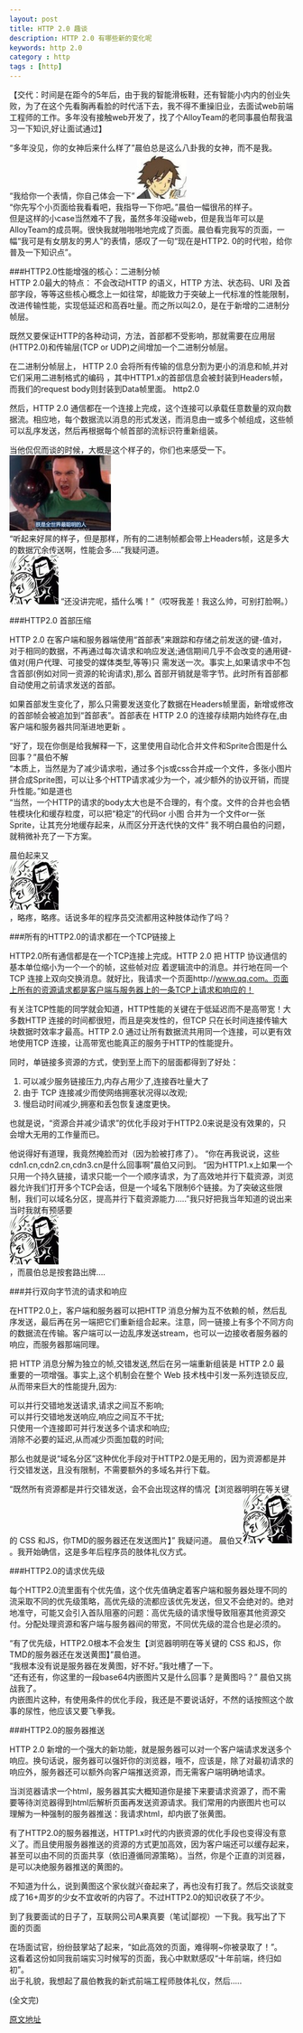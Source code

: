 ```yaml
---
layout: post
title: HTTP 2.0 趣谈
description: HTTP 2.0 有哪些新的变化呢
keywords: http 2.0
category : http
tags : [http]
---
```



【交代：时间是在距今的5年后，由于我的智能滑板鞋，还有智能小内内的创业失败，为了在这个先看胸再看脸的时代活下去，我不得不重操旧业，去面试web前端工程师的工作。多年没有接触web开发了，找了个AlloyTeam的老同事晨伯帮我温习一下知识,好让面试通过】
    
“多年没见，你的女神后来什么样了”晨伯总是这么八卦我的女神，而不是我。  
“我给你一个表情，你自己体会一下” <img src="/assets/images/http/youshang_small.jpg" />  
“你先写个小页面给我看看吧，我指导一下你吧。”晨伯一幅很吊的样子。  
但是这样的小case当然难不了我，虽然多年没碰web，但是我当年可以是AlloyTeam的成员啊。很快我就啪啪啪地完成了页面。晨伯看完我写的页面，一幅“我可是有女朋友的男人”的表情，感叹了一句“现在是HTTP2.   0的时代啦，给你普及一下知识点”。
 
###HTTP2.0性能增强的核心：二进制分帧  
HTTP 2.0最大的特点： 不会改动HTTP 的语义，HTTP 方法、状态码、URI 及首部字段，等等这些核心概念上一如往常，却能致力于突破上一代标准的性能限制，改进传输性能，实现低延迟和高吞吐量。而之所以叫2.0，是在于新增的二进制分帧层。  

既然又要保证HTTP的各种动词，方法，首部都不受影响，那就需要在应用层(HTTP2.0)和传输层(TCP or UDP)之间增加一个二进制分帧层。  

在二进制分帧层上， HTTP 2.0 会将所有传输的信息分割为更小的消息和帧,并对它们采用二进制格式的编码 ，其中HTTP1.x的首部信息会被封装到Headers帧，而我们的request body则封装到Data帧里面。
http2.0


然后，HTTP 2.0 通信都在一个连接上完成，这个连接可以承载任意数量的双向数据流。相应地，每个数据流以消息的形式发送，而消息由一或多个帧组成，这些帧可以乱序发送，然后再根据每个帧首部的流标识符重新组装。
 
当他侃侃而谈的时候，大概是这个样子的，你们也来感受一下。<img src="/assets/images/http/stupid.jpg" />  
“听起来好屌的样子，但是那样，所有的二进制帧都会带上Headers帧，这是多大的数据冗余传送啊，性能会多….”我疑问道。  
<img src="/assets/images/http/giveyoufive.jpg" /> “还没讲完呢，插什么嘴！”（哎呀我差！我这么帅，可别打脸啊。）  
    
###HTTP2.0 首部压缩

HTTP 2.0 在客户端和服务器端使用“首部表”来跟踪和存储之前发送的键-值对，对于相同的数据，不再通过每次请求和响应发送;通信期间几乎不会改变的通用键-值对(用户代理、可接受的媒体类型,等等)只 需发送一次。事实上,如果请求中不包含首部(例如对同一资源的轮询请求),那么 首部开销就是零字节。此时所有首部都自动使用之前请求发送的首部。 

如果首部发生变化了，那么只需要发送变化了数据在Headers帧里面，新增或修改的首部帧会被追加到“首部表”。首部表在 HTTP 2.0 的连接存续期内始终存在,由客户端和服务器共同渐进地更新 。
 
“好了，现在你倒是给我解释一下，这里使用自动化合并文件和Sprite合图是什么回事？”晨伯不解  
“本质上，当然是为了减少请求啦，通过多个js或css合并成一个文件，多张小图片拼合成Sprite图，可以让多个HTTP请求减少为一个，减少额外的协议开销，而提升性能。”如是道也  
“当然，一个HTTP的请求的body太大也是不合理的，有个度。文件的合并也会牺牲模块化和缓存粒度，可以把“稳定”的代码or 小图 合并为一个文件or一张Sprite，让其充分地缓存起来，从而区分开迭代快的文件” 我不明白晨伯的问题，就稍微补充了一下方案。  

晨伯起来又  
<img src="/assets/images/http/giveyoufive.jpg" />  
，略疼，略疼。话说多年的程序员交流都用这种肢体动作了吗？ 
 

###所有的HTTP2.0的请求都在一个TCP链接上

HTTP2.0所有通信都是在一个TCP连接上完成。HTTP 2.0 把 HTTP 协议通信的基本单位缩小为一个一个的帧，这些帧对应 着逻辑流中的消息。并行地在同一个 TCP 连接上双向交换消息。就好比，我请求一个页面http://www.qq.com。页面上所有的资源请求都是客户端与服务器上的一条TCP上请求和响应的！  

有关注TCP性能的同学就会知道，HTTP性能的关键在于低延迟而不是高带宽！大多数HTTP 连接的时间都很短，而且是突发性的，但TCP 只在长时间连接传输大块数据时效率才最高。HTTP 2.0 通过让所有数据流共用同一个连接，可以更有效地使用TCP 连接，让高带宽也能真正的服务于HTTP的性能提升。  

同时，单链接多资源的方式，使到至上而下的层面都得到了好处：

1. 可以减少服务链接压力,内存占用少了,连接吞吐量大了  
2. 由于 TCP 连接减少而使网络拥塞状况得以改观;  
3. 慢启动时间减少,拥塞和丢包恢复速度更快。  
 
也就是说，“资源合并减少请求”的优化手段对于HTTP2.0来说是没有效果的，只会增大无用的工作量而已。
 
他说得好有道理，我竟然掩脸而对（因为脸被打疼了）。
“你在再我说说，这些cdn1.cn,cdn2.cn,cdn3.cn是什么回事啊”晨伯又问到。
“因为HTTP1.x上如果一个只用一个持久链接，请求只能一个一个顺序请求，为了高效地并行下载资源，浏览器允许我们打开多个TCP会话，但是一个域名下限制6个链接。为了突破这些限制，我们可以域名分区，提高并行下载资源能力…..”我只好把我当年知道的说出来
当时我就有预感要  
<img src="/assets/images/http/giveyoufive.jpg" />  
，而晨伯总是按套路出牌….
 
###并行双向字节流的请求和响应

在HTTP2.0上，客户端和服务器可以把HTTP 消息分解为互不依赖的帧，然后乱序发送，最后再在另一端把它们重新组合起来。注意，同一链接上有多个不同方向的数据流在传输。客户端可以一边乱序发送stream，也可以一边接收者服务器的响应，而服务器那端同理。

把 HTTP 消息分解为独立的帧,交错发送,然后在另一端重新组装是 HTTP 2.0 最 重要的一项增强。事实上,这个机制会在整个 Web 技术栈中引发一系列连锁反应, 从而带来巨大的性能提升,因为:
 
可以并行交错地发送请求,请求之间互不影响;  
可以并行交错地发送响应,响应之间互不干扰;  
只使用一个连接即可并行发送多个请求和响应;  
消除不必要的延迟,从而减少页面加载的时间;  
 
那么也就是说“域名分区”这种优化手段对于HTTP2.0是无用的，因为资源都是并行交错发送，且没有限制，不需要额外的多域名并行下载。
 
 
“既然所有资源都是并行交错发送，会不会出现这样的情况【浏览器明明在等关键的 CSS 和JS，你TMD的服务器还在发送图片】” 我疑问道。
晨伯又<img src="/assets/images/http/giveyoufive.jpg" />。我开始确信，这是多年后程序员的肢体礼仪方式。
 
###HTTP2.0的请求优先级

每个HTTP2.0流里面有个优先值，这个优先值确定着客户端和服务器处理不同的流采取不同的优先级策略，高优先级的流都应该优先发送，但又不会绝对的。绝对地准守，可能又会引入首队阻塞的问题：高优先级的请求慢导致阻塞其他资源交付。分配处理资源和客户端与服务器间的带宽，不同优先级的混合也是必须的。
 
“有了优先级，HTTP2.0根本不会发生【浏览器明明在等关键的 CSS 和JS，你TMD的服务器还在发送黄图】”晨伯道。  
“我根本没有说是服务器在发黄图，好不好。”我吐槽了一下。  
“还有还有，你这里的一段base64内嵌图片又是什么回事？是黄图吗？” 晨伯又挑战我了。  
内嵌图片这种，有使用条件的优化手段，我还是不要说话好，不然的话按照这个故事的尿性，他应该又要飞拳我。
 
 
###HTTP2.0的服务器推送

HTTP 2.0 新增的一个强大的新功能，就是服务器可以对一个客户端请求发送多个响应。换句话说，服务器可以强奸你的浏览器，哦不，应该是，除了对最初请求的响应外，服务器还可以额外向客户端推送资源，而无需客户端明确地请求。  

当浏览器请求一个html，服务器其实大概知道你是接下来要请求资源了，而不需要等待浏览器得到html后解析页面再发送资源请求。我们常用的内嵌图片也可以理解为一种强制的服务器推送：我请求html，却内嵌了张黄图。
 
有了HTTP2.0的服务器推送，HTTP1.x时代的内嵌资源的优化手段也变得没有意义了。而且使用服务器推送的资源的方式更加高效，因为客户端还可以缓存起来，甚至可以由不同的页面共享（依旧遵循同源策略）。当然，你是个正直的浏览器，是可以决绝服务器推送的黄图的。
 
 
不知道为什么，说到黄图这个家伙就兴奋起来了，再也没有打我了。然后交谈就变成了16+周岁的少女不宜收听的内容了。不过HTTP2.0的知识收获了不少。
 
到了我要面试的日子了，互联网公司A果真要（笔试|鄙视）一下我。我写出了下面的页面  

在场面试官，纷纷鼓掌站了起来，“如此高效的页面，难得啊~你被录取了！”。  
这看着这份如同我前端实习时候写的页面，我心中默默感叹“十年前端，终归如初”。  
出于礼貌，我想起了晨伯教我的新式前端工程师肢体礼仪，然后…..  
 
 (全文完)


[原文地址](http://www.alloyteam.com/2015/03/http2-0-di-qi-miao-ri-chang/)